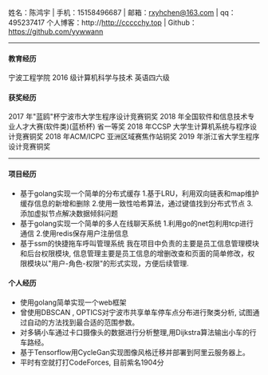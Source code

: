 姓名：陈鸿宇 | 手机：15158496687 | 邮箱：rxyhchen@163.com | qq：495237417
个人博客：http://http://ccccchy.top | Github：https://github.com/yywwann

-------

#### 教育经历
宁波工程学院 2016 级计算机科学与技术
英语四六级

#### 获奖经历
2017 年"蓝鸥"杯宁波市大学生程序设计竞赛铜奖 
2018 年全国软件和信息技术专业人才大赛(软件类)(蓝桥杯) 省一等奖 
2018 年CCSP 大学生计算机系统与程序设计竞赛铜奖 
2018 年ACM/ICPC 亚洲区域赛焦作站铜奖 
2019 年浙江省大学生程序设计竞赛铜奖

-------

#### 项目经历
- 基于golang实现一个简单的分布式缓存
1.基于LRU，利用双向链表和map维护缓存信息的新增和删除
2.使用一致性哈希算法，通过键值找到分布式节点
3.添加虚拟节点解决数据倾斜问题
- 基于golang实现一个简单的多人在线聊天系统
1.利用go的net包利用tcp进行通信
2.使用redis保存用户注册信息
- 基于ssm的快捷拖车呼叫管理系统
我在项目中负责的主要是员工信息管理模块和后台权限模块, 信息管理主要是员工信息的增删改查和页面的简单修改，权限模块以"用户-角色-权限"的形式实现，方便后续管理.


#### 个人经历
- 使用golang简单实现一个web框架
- 曾使用DBSCAN , OPTICS对宁波市共享单车停车点分布进行聚类分析, 试图通过自动的方法找到最合适的范围参数。
- 对多辆小车通过卡口摄像头的数据进行分析整理,用Dijkstra算法输出小车的行车路经。
- 基于Tensorflow用CycleGan实现图像风格迁移并部署到阿里云服务器上。
- 平时有空就打打CodeForces, 目前紫名1904分




